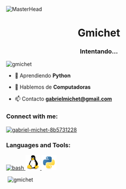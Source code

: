 ![MasterHead](https://i.redd.it/kmfdjllfd4391.jpg)

<h1 align="center">Gmichet</h1>
<h3 align="center">Intentando...</h3>

<p align="left"> <img src="https://blogger.googleusercontent.com/img/b/R29vZ2xl/AVvXsEgPK0xcOo_9rCwkWIUTpyFgLYAeCKVBHLsnQCGuSuBJVKxUpsL7cQF1zcs0c6V9Xi3Cg-rtEm0xoqsMFpQUWzDKPAyyXeM1QfBaZqETTgmc7ais4utPXg54KN74NQkhz2acZiCFKrICs3MoJdyMzSoX9Df3iecgZlmXUxXxoxWek3B-3ONwmERinV2f/s1061/Gmichet.gif)" alt="gmichet" /> </p>

- 🌱 Aprendiendo **Python**

- 💬 Hablemos de **Computadoras**

- 📫 Contacto **gabrielmichet@gmail.com**

<h3 align="left">Connect with me:</h3>
<p align="left">
<a href="https://linkedin.com/in/gabriel-michet-8b5731228" target="blank"><img align="center" src="https://raw.githubusercontent.com/rahuldkjain/github-profile-readme-generator/master/src/images/icons/Social/linked-in-alt.svg" alt="gabriel-michet-8b5731228" height="30" width="40" /></a>
</p>

<h3 align="left">Languages and Tools:</h3>
<p align="left"> <a href="https://www.gnu.org/software/bash/" target="_blank" rel="noreferrer"> <img src="https://www.vectorlogo.zone/logos/gnu_bash/gnu_bash-icon.svg" alt="bash" width="40" height="40"/> </a> <a href="https://www.linux.org/" target="_blank" rel="noreferrer"> <img src="https://raw.githubusercontent.com/devicons/devicon/master/icons/linux/linux-original.svg" alt="linux" width="40" height="40"/> </a> <a href="https://www.python.org" target="_blank" rel="noreferrer"> <img src="https://raw.githubusercontent.com/devicons/devicon/master/icons/python/python-original.svg" alt="python" width="40" height="40"/> </a> </p>

<p>&nbsp;<img align="center" src="https://github-readme-stats.vercel.app/api?username=gmichet&show_icons=true&locale=en" alt="gmichet" /></p>

